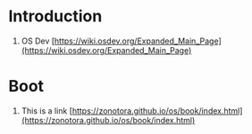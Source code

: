 # Introduction
1. OS Dev [https://wiki.osdev.org/Expanded_Main_Page](https://wiki.osdev.org/Expanded_Main_Page)
# Boot
1. This is a link [https://zonotora.github.io/os/book/index.html](https://zonotora.github.io/os/book/index.html)
